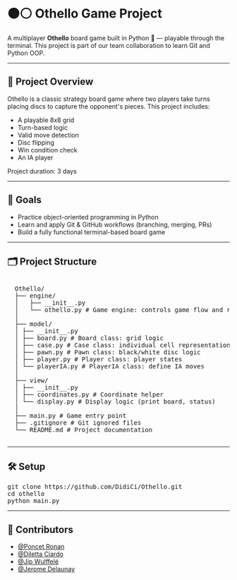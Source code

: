 # ⚫️⚪ Othello Game Project

A multiplayer **Othello** board game built in Python 🐍 — playable through the terminal. This project is part of our team collaboration to learn Git and Python OOP.

---

## 📌 Project Overview

Othello is a classic strategy board game where two players take turns placing discs to capture the opponent's pieces. This project includes:

- A playable 8x8 grid
- Turn-based logic
- Valid move detection
- Disc flipping
- Win condition check
- An IA player

Project duration: 3 days

---

## 🧠 Goals

- Practice object-oriented programming in Python
- Learn and apply Git & GitHub workflows (branching, merging, PRs)
- Build a fully functional terminal-based board game

---

## 🗂️ Project Structure

<pre lang="markdown">  
  Othello/ 
  ├── engine/ 
  │   ├── __init__.py 
  │   └── othello.py # Game engine: controls game flow and rules 
  │ 
  ├── model/ 
  │ ├── __init__.py 
  │ ├── board.py # Board class: grid logic 
  │ ├── case.py # Case class: individual cell representation 
  │ ├── pawn.py # Pawn class: black/white disc logic 
  │ ├── player.py # Player class: player states 
  │ └── playerIA.py # PlayerIA class: define IA moves
  │ 
  ├── view/ 
  │ ├── __init__.py 
  │ ├── coordinates.py # Coordinate helper 
  │ └── display.py # Display logic (print board, status) 
  │ 
  ├── main.py # Game entry point 
  ├── .gitignore # Git ignored files 
  └── README.md # Project documentation 
  </pre>

---

## 🛠️ Setup

<pre lang="markdown">
git clone https://github.com/DidiCi/Othello.git
cd othello
python main.py
</pre>

---

## 👥 Contributors
- [@Poncet Ronan](https://github.com/PoncetRonan)
- [@Diletta Ciardo](https://github.com/DidiCi)
- [@Jip Wulffelé](https://github.com/JipWulffele)
- [@Jerome Delaunay](https://github.com/Jerome-Delaunay)

